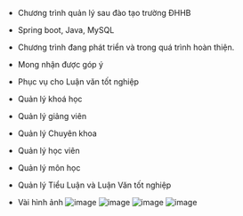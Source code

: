 - Chương trình quản lý sau đào tạo trường ĐHHB
- Spring boot, Java, MySQL
- Chương trình đang phát triển và trong quá trình hoàn thiện. 
- Mong nhận được góp ý
- Phục vụ cho Luận văn tốt nghiệp
- Quản lý khoá học
- Quản lý giảng viên
- Quản lý Chuyên khoa
- Quản lý học viên
- Quản lý môn học
- Quản lý Tiểu Luận và Luận Văn tốt nghiệp

- Vài hình ảnh
![image](https://github.com/user-attachments/assets/1c2bdc1c-b10c-4fd1-861e-c6563e682252)
![image](https://github.com/user-attachments/assets/3762e616-8e84-4f51-a042-d950d9b924e0)
![image](https://github.com/user-attachments/assets/ecfd0503-96f4-495b-945e-5a981e20bb5e)
![image](https://github.com/user-attachments/assets/200fbe5b-f489-4ee0-8ba6-4d4cc62c4505)

